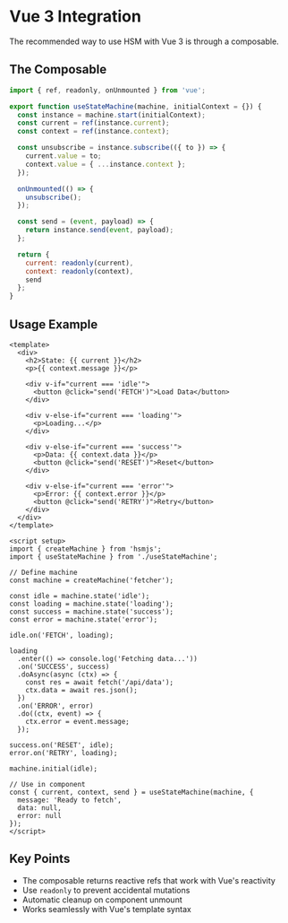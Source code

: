 # Vue 3 Integration

The recommended way to use HSM with Vue 3 is through a composable.

## The Composable

```javascript
import { ref, readonly, onUnmounted } from 'vue';

export function useStateMachine(machine, initialContext = {}) {
  const instance = machine.start(initialContext);
  const current = ref(instance.current);
  const context = ref(instance.context);

  const unsubscribe = instance.subscribe(({ to }) => {
    current.value = to;
    context.value = { ...instance.context };
  });

  onUnmounted(() => {
    unsubscribe();
  });

  const send = (event, payload) => {
    return instance.send(event, payload);
  };

  return {
    current: readonly(current),
    context: readonly(context),
    send
  };
}
```

## Usage Example

```vue
<template>
  <div>
    <h2>State: {{ current }}</h2>
    <p>{{ context.message }}</p>
    
    <div v-if="current === 'idle'">
      <button @click="send('FETCH')">Load Data</button>
    </div>
    
    <div v-else-if="current === 'loading'">
      <p>Loading...</p>
    </div>
    
    <div v-else-if="current === 'success'">
      <p>Data: {{ context.data }}</p>
      <button @click="send('RESET')">Reset</button>
    </div>
    
    <div v-else-if="current === 'error'">
      <p>Error: {{ context.error }}</p>
      <button @click="send('RETRY')">Retry</button>
    </div>
  </div>
</template>

<script setup>
import { createMachine } from 'hsmjs';
import { useStateMachine } from './useStateMachine';

// Define machine
const machine = createMachine('fetcher');

const idle = machine.state('idle');
const loading = machine.state('loading');
const success = machine.state('success');
const error = machine.state('error');

idle.on('FETCH', loading);

loading
  .enter(() => console.log('Fetching data...'))
  .on('SUCCESS', success)
  .doAsync(async (ctx) => {
    const res = await fetch('/api/data');
    ctx.data = await res.json();
  })
  .on('ERROR', error)
  .do((ctx, event) => {
    ctx.error = event.message;
  });

success.on('RESET', idle);
error.on('RETRY', loading);

machine.initial(idle);

// Use in component
const { current, context, send } = useStateMachine(machine, {
  message: 'Ready to fetch',
  data: null,
  error: null
});
</script>
```

## Key Points

- The composable returns reactive refs that work with Vue's reactivity
- Use `readonly` to prevent accidental mutations
- Automatic cleanup on component unmount
- Works seamlessly with Vue's template syntax